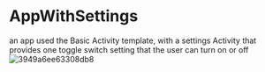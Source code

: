 # AppWithSettings

an app used the Basic Activity template, with a settings Activity that provides one toggle switch setting that the user can turn on or off
![3949a6ee63308db8](https://user-images.githubusercontent.com/75279465/141692815-7607a941-1e19-46b5-9bd1-0f3e7980ad79.png)

